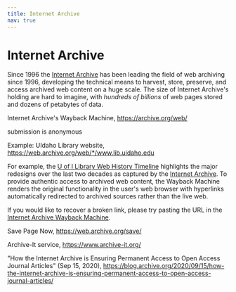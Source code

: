 ```yaml
---
title: Internet Archive
nav: true
---
```


# Internet Archive

Since 1996 the [Internet Archive](https://archive.org/about) has been leading the field of web archiving since 1996, developing the technical means to harvest, store, preserve, and access archived web content on a huge scale.
The size of Internet Archive's holding are hard to imagine, with *hundreds of billions* of web pages stored and dozens of petabytes of data.

Internet Archive's Wayback Machine, https://archive.org/web/ 

submission is anonymous

Example: UIdaho Library website, https://web.archive.org/web/*/www.lib.uidaho.edu

For example, the <a href="{{ '/timeline.html' | relative_url }}" >U of I Library Web History Timeline</a> highlights the major redesigns over the last two decades as captured by the <a href="https://web.archive.org/web/19970218140532/http://www.lib.uidaho.edu/">Internet Archive</a>. 
To provide authentic access to archived web content, the Wayback Machine renders the original functionality in the user's web browser with hyperlinks automatically redirected to archived sources rather than the live web.

If you would like to recover a broken link, please try pasting the URL in the <a href="https://archive.org/web/" target="_blank" rel="noopener">Internet Archive Wayback Machine</a>.

Save Page Now, https://web.archive.org/save/

Archive-It service, https://www.archive-it.org/

"How the Internet Archive is Ensuring Permanent Access to Open Access Journal Articles" (Sep 15, 2020),
https://blog.archive.org/2020/09/15/how-the-internet-archive-is-ensuring-permanent-access-to-open-access-journal-articles/
